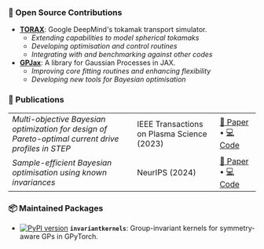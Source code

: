 ### 🚀 Open Source Contributions

-   **[TORAX](https://github.com/google-deepmind/torax)**: Google DeepMind's tokamak transport simulator.
    -  *Extending capabilities to model spherical tokamaks*
    -  *Developing optimisation and control routines*
    -  *Integrating with and benchmarking against other codes*
-   **[GPJax](https://github.com/JaxGaussianProcesses/GPJax)**: A library for Gaussian Processes in JAX.
    -   *Improving core fitting routines and enhancing flexibility*
    -   *Developing new tools for Bayesian optimisation*

### 📝 Publications
| | | |
| :--- | :--- | :--- |
| *Multi-objective Bayesian optimization for design of Pareto-optimal current drive profiles in STEP* | IEEE Transactions on Plasma Science (2023) | [📄 Paper](https://ieeexplore.ieee.org/abstract/document/10507168) • [💻 Code](https://github.com/theo-brown/jetto-mobo) |
| *Sample-efficient Bayesian optimisation using known invariances* | NeurIPS (2024) | [📄 Paper](https://proceedings.neurips.cc/paper_files/paper/2024/hash/55aeba84b402008d3ed10440d906b4e1-Abstract-Conference.html) • [💻 Code](https://github.com/theo-brown/bayesopt_with_invariances) |

### 📦 Maintained Packages

-   [![PyPI version](https://badge.fury.io/py/invariantkernels.svg)](https://pypi.org/project/invariantkernels/) **`invariantkernels`**: Group-invariant kernels for symmetry-aware GPs in GPyTorch.
